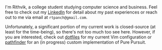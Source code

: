 I'm Rithvik, a college student studying computer science and business. Feel free to check out my [LinkedIn](https://www.linkedin.com/in/rithvik-p/) for detail about my past experiences or reach out to me via email at `rtpanch@gmail.com`.

Unfortunately, a significant portion of my current work is closed-source (at least for the time-being), so there's not too much too see here. However, if you are interested, check out [dotfiles](https://github.com/rithvikp/dotfiles) for my current Vim configuration or [pathfinder](https://github.com/metrobot-research/pathfinder) for an (in progress) custom implementation of Pure Pursuit.

<!--
**rithvikp/rithvikp** is a ✨ _special_ ✨ repository because its `README.md` (this file) appears on your GitHub profile.

Here are some ideas to get you started:

- 🔭 I’m currently working on ...
- 🌱 I’m currently learning ...
- 👯 I’m looking to collaborate on ...
- 🤔 I’m looking for help with ...
- 💬 Ask me about ...
- 📫 How to reach me: ...
- 😄 Pronouns: ...
- ⚡ Fun fact: ...
-->
